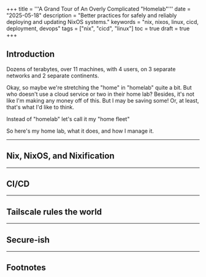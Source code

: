 +++
title = '''A Grand Tour of An Overly Complicated "Homelab"'''
date = "2025-05-18"
description = "Better practices for safely and reliably deploying and updating NixOS systems."
keywords = "nix, nixos, linux, cicd, deployment, devops"
tags = ["nix", "cicd", "linux"]
toc = true
draft = true
+++

## Introduction

Dozens of terabytes, over 11 machines, with 4 users, on 3 separate networks and 2 separate continents.

Okay, so maybe we're stretching the "home" in "homelab" quite a bit. But who doesn't use a cloud service or two in their home lab? Besides, it's not like I'm making any money off of this. But I may be saving some! Or, at least, that's what I'd like to think.

Instead of "homelab" let's call it my "home fleet"

So here's my home lab, what it does, and how I manage it.

---

## Nix, NixOS, and Nixification

---

## CI/CD

---

## Tailscale rules the world

---

## Secure-ish

---

## Footnotes
